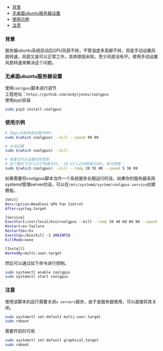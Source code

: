 - [背景](#背景)
- [无桌面ubuntu服务器设置](#无桌面ubuntu服务器设置)
- [使用示例](#使用示例)
- [注意](#注意)


### 背景
服务器ubuntu系统启动后GPU风扇不转，不管温度多高都不转，但是手动设置风扇转速，风扇又是可以正常工作，具体原因未知，至少风扇没有坏。使用手动设置风扇转速来解决这个问题。

### 无桌面ubuntu服务器设置        
使用`coolgpus`脚本进行调节          
工程地址：`https://github.com/andyljones/coolgpus`        
使用pypi安装     
```sh
sudo pip3 install coolgpus
```          

### 使用示例
```sh
# 将gpu风扇转速设置为99%
sudo $(which coolgpus) --kill --speed 99 99

# 关闭设置
sudo $(which coolgpus) --kill

# 或者也可以设置线性控制
# 这个模式下20℃以下转速为5%， 20-55℃之间转速为30%，依次类推
sudo $(which coolgpus) --kill --temp 20 55 80 --speed 5 30 99
```          
如果需要将coolgpus脚本当作一个系统服务长期运行的话，如果你的服务器采用systemd管理server的话，可以在`/etc/systemd/system/coolgpus.service`创建模板。
```sh
[Unit]
Description=Headless GPU Fan Control
After=syslog.target

[Service]
ExecStart=/usr/local/bin/coolgpus --kill --temp 20 40 60 80 90 --speed 5 30 50 70 99
Restart=on-failure
RestartSec=5s
ExecStop=/bin/kill -2 $MAINPID
KillMode=none

[Install]
WantedBy=multi-user.target
```       
然后可以通过如下命令进行控制。
```sh
sudo systemctl enable coolgpus
sudo systemctl start coolgpus
```   

### 注意
使用该脚本的运行需要关闭`x servers`服务，由于是服务器使用，可以直接将其关闭。          
```sh
sudo systemctl set-default multi-user.target
sudo reboot
```          
需要开启时可用          
```sh
sudo systemctl set-default graphical.target
sudo reboot
```

